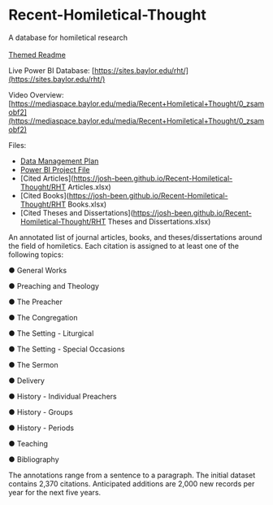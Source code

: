 # Recent-Homiletical-Thought
A database for homiletical research
<br><br>
[Themed Readme](https://josh-been.github.io/Recent-Homiletical-Thought/)

Live Power BI Database: [https://sites.baylor.edu/rht/](https://sites.baylor.edu/rht/)

Video Overview: [https://mediaspace.baylor.edu/media/Recent+Homiletical+Thought/0_zsamobf2](https://mediaspace.baylor.edu/media/Recent+Homiletical+Thought/0_zsamobf2)

Files:
* [Data Management Plan](https://josh-been.github.io/Recent-Homiletical-Thought/DMP-Recent_Homiletical_Thought_Project.docx)
* [Power BI Project File](https://josh-been.github.io/Recent-Homiletical-Thought/rht.pbix)
* [Cited Articles](https://josh-been.github.io/Recent-Homiletical-Thought/RHT Articles.xlsx)
* [Cited Books](https://josh-been.github.io/Recent-Homiletical-Thought/RHT Books.xlsx)
* [Cited Theses and Dissertations](https://josh-been.github.io/Recent-Homiletical-Thought/RHT Theses and Dissertations.xlsx)


An annotated list of journal articles, books, and theses/dissertations around the field of homiletics. Each citation is assigned to at least one of the following topics:

●	General Works

●	Preaching and Theology

●	The Preacher

●	The Congregation

●	The Setting - Liturgical

●	The Setting - Special Occasions

●	The Sermon

●	Delivery

●	History - Individual Preachers

●	History - Groups

●	History - Periods

●	Teaching

●	Bibliography

The annotations range from a sentence to a paragraph.
The initial dataset contains 2,370 citations. Anticipated additions are 2,000 new records per year for the next five years.
